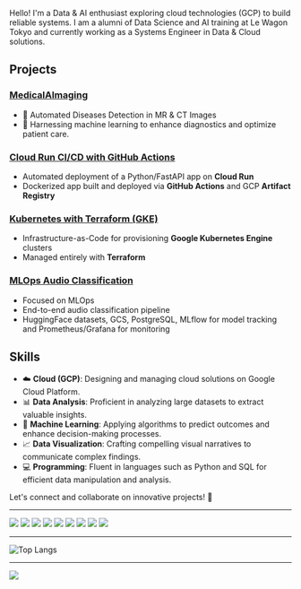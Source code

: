 Hello! I'm a Data & AI enthusiast exploring cloud technologies (GCP) to build reliable systems. 
I am a alumni of Data Science and AI training at Le Wagon Tokyo and currently working as a Systems Engineer in Data & Cloud solutions.

## Projects

### [MedicalAImaging](https://github.com/rkassila/Medical_AImaging)

- 🩻 Automated Diseases Detection in MR & CT Images
- 🤖 Harnessing machine learning to enhance diagnostics and optimize patient care.


### [Cloud Run CI/CD with GitHub Actions](https://github.com/rkassila/cloudrun-cicd-demo)
- Automated deployment of a Python/FastAPI app on **Cloud Run**  
- Dockerized app built and deployed via **GitHub Actions** and GCP **Artifact Registry**


### [Kubernetes with Terraform (GKE)](https://github.com/rkassila/gke-terraform-demo)
- Infrastructure-as-Code for provisioning **Google Kubernetes Engine** clusters  
- Managed entirely with **Terraform**  


### [MLOps Audio Classification](https://github.com/rkassila/mlops-audio_classification)

- Focused on MLOps
- End-to-end audio classification pipeline
- HuggingFace datasets, GCS, PostgreSQL, MLflow for model tracking and Prometheus/Grafana for monitoring

## Skills
- ☁️ **Cloud (GCP)**: Designing and managing cloud solutions on Google Cloud Platform.
- 📊 **Data Analysis**: Proficient in analyzing large datasets to extract valuable insights.
- 🧠 **Machine Learning**: Applying algorithms to predict outcomes and enhance decision-making processes.
- 📈 **Data Visualization**: Crafting compelling visual narratives to communicate complex findings.
- 💻 **Programming**: Fluent in languages such as Python and SQL for efficient data manipulation and analysis.

Let's connect and collaborate on innovative projects! 🚀

---
![](https://img.shields.io/badge/Language-Python-informational?style=flat&logo=python&logoColor=white&color=00008B)
![](https://img.shields.io/badge/Pandas-Data-00008B?style=flat&logo=pandas&logoColor=white)
![](https://img.shields.io/badge/Scikit--learn-Machine%20Learning-00008B?style=flat&logo=scikit-learn&logoColor=white)
![](https://img.shields.io/badge/TensorFlow-Deep%20Learning-00008B?style=flat&logo=tensorflow&logoColor=white)
![](https://img.shields.io/badge/SQL-Database-00008B?style=flat&logo=sql&logoColor=white)
![](https://img.shields.io/badge/Jupyter-Notebook-00008B?style=flat&logo=jupyter&logoColor=white)
![](https://img.shields.io/badge/Docker-Container-00008B?style=flat&logo=docker&logoColor=white)
![](https://img.shields.io/badge/Fast-API-00008B?style=flat&logo=fastapi&logoColor=white)
![](https://img.shields.io/badge/Google%20Cloud-Services-00008B?style=flat&logo=googlecloud&logoColor=white)

---
![Top Langs](https://github-readme-stats.vercel.app/api/top-langs/?username=rkassila&hide=Jupyter%20Notebook&layout=compact)

---
![](https://komarev.com/ghpvc/?username=rkassila&color=00008B&style=flat)
